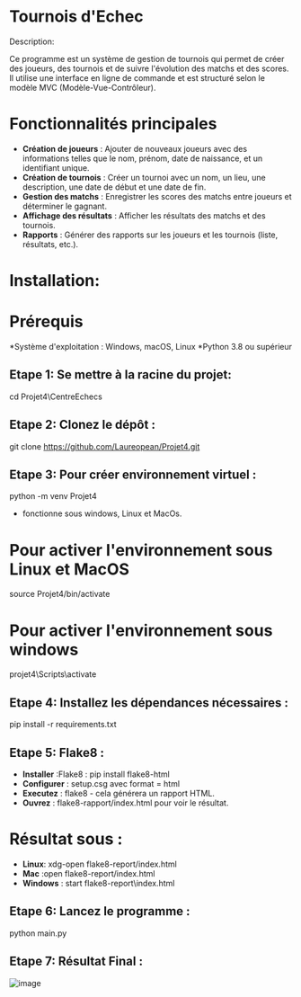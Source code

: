 # Tournois d'Echec

Description:

Ce programme est un système de gestion de tournois qui permet de créer des joueurs, des tournois et de suivre l'évolution des matchs et des scores. 
Il utilise une interface en ligne de commande et est structuré selon le modèle MVC (Modèle-Vue-Contrôleur).

# Fonctionnalités principales 
- **Création de joueurs** : Ajouter de nouveaux joueurs avec des informations telles que le nom, prénom, date de naissance, et un identifiant unique. 
- **Création de tournois** : Créer un tournoi avec un nom, un lieu, une description, une date de début et une date de fin.  
- **Gestion des matchs** : Enregistrer les scores des matchs entre joueurs et déterminer le gagnant. 
- **Affichage des résultats** : Afficher les résultats des matchs et des tournois. 
- **Rapports** : Générer des rapports sur les joueurs et les tournois (liste, résultats, etc.).

# Installation:
# Prérequis
*Système d'exploitation : Windows, macOS, Linux
*Python 3.8 ou supérieur 

## Etape 1: Se mettre à la racine du projet:
cd Projet4\CentreEchecs

## Etape 2: Clonez le dépôt :
git clone https://github.com/Laureopean/Projet4.git

## Etape 3: Pour créer environnement virtuel :
python -m venv Projet4
- fonctionne sous windows, Linux et MacOs.

# Pour activer l'environnement sous Linux et MacOS
source Projet4/bin/activate

# Pour activer l'environnement sous windows
projet4\Scripts\activate

## Etape 4: Installez les dépendances nécessaires :
pip install -r requirements.txt

## Etape 5: Flake8 :
- **Installer** :Flake8 : pip install flake8-html
- **Configurer** : setup.csg avec format = html
- **Executez** : flake8 - cela générera un rapport HTML.
- **Ouvrez** : flake8-rapport/index.html pour voir le résultat.

# Résultat sous :
- **Linux**: xdg-open flake8-report/index.html
- **Mac** :open flake8-report/index.html 
- **Windows** : start flake8-report\index.html

## Etape 6: Lancez le programme :
python main.py

## Etape 7: Résultat Final :
![image](https://github.com/user-attachments/assets/461961ab-974d-4740-82b4-d6a1e70bed24)
